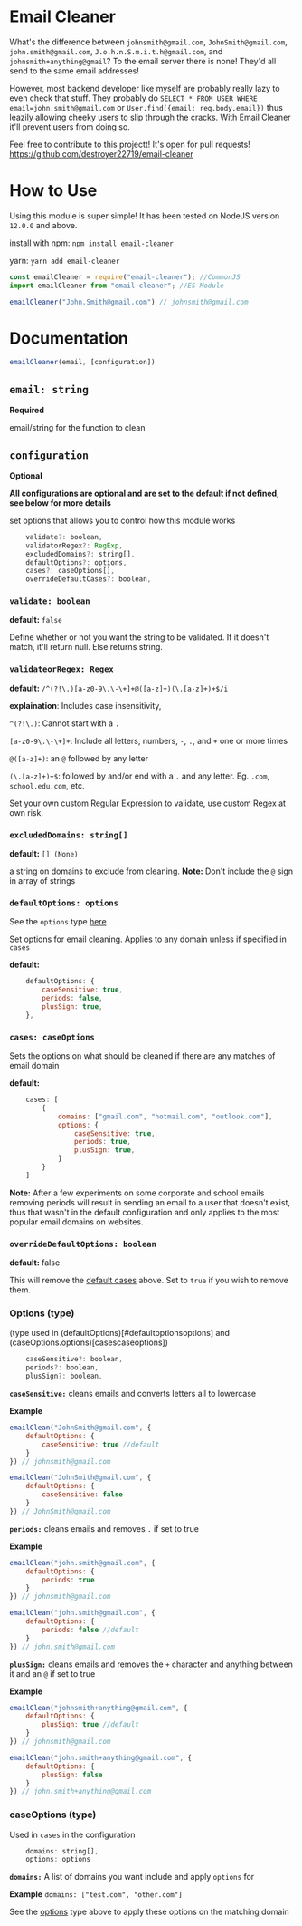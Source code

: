 # Email Cleaner

What's the difference between `johnsmith@gmail.com`, `JohnSmith@gmail.com`, `john.smith@gmail.com`, `J.o.h.n.S.m.i.t.h@gmail.com`, and `johnsmith+anything@gmail`? To the email server there is none! They'd all send to the same email addresses! 

However, most backend developer like myself are probably really lazy to even check that stuff. They probably do `SELECT * FROM USER WHERE email=john.smith@gmail.com` or `User.find({email: req.body.email})` thus leazily allowing cheeky users to slip through the cracks. With Email Cleaner it'll prevent users from doing so.

Feel free to contribute to this projectt! It's open for pull requests!
https://github.com/destroyer22719/email-cleaner

# How to Use

Using this module is super simple! It has been tested on NodeJS version `12.0.0` and above.

install with
npm: `npm install email-cleaner`

yarn: `yarn add email-cleaner`

```javascript
const emailCleaner = require("email-cleaner"); //CommonJS
import emailCleaner from "email-cleaner"; //ES Module

emailCleaner("John.Smith@gmail.com") // johnsmith@gmail.com
```

# Documentation

```javascript
emailCleaner(email, [configuration])
```

## `email: string`
**Required**

email/string for the function to clean

## `configuration`
**Optional**

**All configurations are optional and are set to the default if not defined, see below for more details**

set options that allows you to control how this module works

```javascript
    validate?: boolean,
    validatorRegex?: RegExp,
    excludedDomains?: string[],
    defaultOptions?: options,
    cases?: caseOptions[],
    overrideDefaultCases?: boolean,

```

### `validate: boolean`

**default:** `false`

Define whether or not you want the string to be validated. If it doesn't match, it'll return null. Else returns string.

### `validateorRegex: Regex`

**default:** `/^(?!\.)[a-z0-9\.\-\+]+@([a-z]+)(\.[a-z]+)+$/i`

**explaination**:
Includes case insensitivity,

`^(?!\.)`: Cannot start with a `.`

`[a-z0-9\.\-\+]+`: Include all letters, numbers, `-`, `.`, and `+` one or more times

`@([a-z]+)`: an `@` followed by any letter

`(\.[a-z]+)+$`: followed by and/or end with a `.` and any letter. Eg. `.com`, `school.edu.com`, etc.


Set your own custom Regular Expression to validate, use custom Regex at own risk. 

### `excludedDomains: string[]`

**default:** `[] (None)`

a string on domains to exclude from cleaning. 
**Note:** Don't include the `@` sign in array of strings 

### `defaultOptions: options`
See the `options` type [here](#options-type)

Set options for email cleaning. Applies to any domain unless if specified in `cases`

**default:**
```javascript
    defaultOptions: {
        caseSensitive: true,
        periods: false,
        plusSign: true,
    },
```
### `cases: caseOptions`

Sets the options on what should be cleaned if there are any matches of email domain

**default:**
```javascript
    cases: [
        {
            domains: ["gmail.com", "hotmail.com", "outlook.com"],
            options: {
                caseSensitive: true,
                periods: true,
                plusSign: true,
            }
        }
    ]
```
**Note:** After a few experiments on some corporate and school emails removing periods will result in sending an email to a user that doesn't exist, thus that wasn't in the default configuration and only applies to the most popular email domains on websites.

### `overrideDefaultOptions: boolean`
**default:** false

This will remove the [default cases](#caseoptions-type) above. Set to `true` if you wish to remove them.
### Options (type)
(type used in (defaultOptions)[#defaultoptionsoptions] and (caseOptions.options)[casescaseoptions])
```javascript
    caseSensitive?: boolean,
    periods?: boolean,
    plusSign?: boolean,
```
**`caseSensitive:`**
cleans emails and converts letters all to lowercase

**Example**
```javascript
emailClean("JohnSmith@gmail.com", {
    defaultOptions: {
        caseSensitive: true //default
    }
}) // johnsmith@gmail.com

emailClean("JohnSmith@gmail.com", {
    defaultOptions: {
        caseSensitive: false
    }
}) // JohnSmith@gmail.com
```
**`periods:`**
cleans emails and removes `.` if set to true

**Example**
```javascript
emailClean("john.smith@gmail.com", {
    defaultOptions: {
        periods: true
    }
}) // johnsmith@gmail.com

emailClean("john.smith@gmail.com", {
    defaultOptions: {
        periods: false //default
    }
}) // john.smith@gmail.com
```

**`plusSign:`**
cleans emails and removes the `+` character and anything between it and an `@` if set to true

**Example**
```javascript
emailClean("johnsmith+anything@gmail.com", {
    defaultOptions: {
        plusSign: true //default
    }
}) // johnsmith@gmail.com

emailClean("john.smith+anything@gmail.com", {
    defaultOptions: {
        plusSign: false
    }
}) // john.smith+anything@gmail.com
```

### caseOptions (type)
Used in `cases` in the configuration
```javascript
    domains: string[],
    options: options
```

**`domains:`**
A list of domains you want include and apply `options` for

**Example**
`domains: ["test.com", "other.com"]`


See the [options](#Options-type) type above to apply these options on the matching domain
